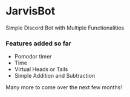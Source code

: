 # JarvisBot
Simple Discord Bot with Multiple Functionalities

### Features added so far ###
- Pomodor timer
- Time
- Virtual Heads or Tails
- Simple Addition and Subtraction

Many more to come over the next few months!
